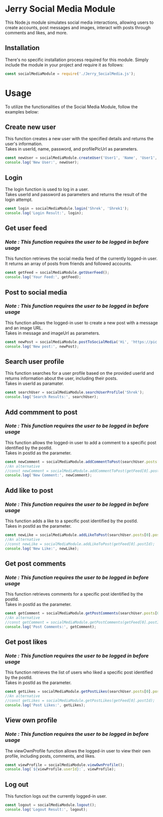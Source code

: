 # Jerry Social Media Module

This Node.js module simulates social media interactions, allowing users to create accounts, post messages and images, interact with posts through comments and likes, and more.

## Installation

There's no specific installation process required for this module. Simply include the module in your project and require it as follows:

```javascript
const socialMediaModule = require('./Jerry_SocialMedia.js');
```

# Usage

To utilize the functionalities of the Social Media Module, follow the examples below:

## Create new user

This function creates a new user with the specified details and returns the user's information.<br>
Takes in userId, name, password, and profilePicUrl as parameters.

```javascript
const newUser = socialMediaModule.createUser('User1', 'Name', 'User1', 'https://google.com');
console.log('New User:', newUser);
``` 

## Login

The login function is used to log in a user. <br>
Takes userId and password as parameters and returns the result of the login attempt.

```javascript
const login = socialMediaModule.login('Shrek', 'Shrek1');
console.log('Login Result:', login);
``` 

## Get user feed

### **_Note : This function requires the user to be logged in before usage_**
This function retrieves the social media feed of the currently logged-in user. <br>
It returns an array of posts from friends and followed accounts.

```javascript
const getFeed = socialMediaModule.getUserFeed();
console.log('Your Feed:', getFeed);
``` 

## Post to social media

### **_Note : This function requires the user to be logged in before usage_**
This function allows the logged-in user to create a new post with a message and an image URL. <br>
Takes in message and imageUrl as parameters.

```javascript
const newPost = socialMediaModule.postToSocialMedia('Hi', 'https://pic.url');
console.log('New post:', newPost);
``` 

## Search user profile
This function searches for a user profile based on the provided userId and returns information about the user, including their posts. <br>
Takes in userId as paramater.

```javascript
const searchUser = socialMediaModule.searchUserProfile('Shrek');
console.log('Search Results:', searchUser);
``` 

## Add commment to post

### **_Note : This function requires the user to be logged in before usage_**
This function allows the logged-in user to add a comment to a specific post identified by the postId.<br>
Takes in postId as the parameter.

```javascript
const newComment = socialMediaModule.addCommentToPost(searchUser.posts[0].postId, 'Hi');
//An alternative
//const newComment = socialMediaModule.addCommentToPost(getFeed[0].postId, 'Hi');
console.log('New Comment:', newComment);
``` 

## Add like to post

### **_Note : This function requires the user to be logged in before usage_**
This function adds a like to a specific post identified by the postId.<br>
Takes in postId as the parameter.

```javascript
const newLike = socialMediaModule.addLikeToPost(searchUser.posts[0].postId);
//An alternative
//const newLike = socialMediaModule.addLikeToPost(getFeed[0].postId);
console.log('New Like:', newLike);
``` 

## Get post comments

### **_Note : This function requires the user to be logged in before usage_**
This function retrieves comments for a specific post identified by the postId.<br>
Takes in postId as the parameter.

```javascript
const getComment = socialMediaModule.getPostComments(searchUser.posts[0].postId)
//An alternative
//const getComment = socialMediaModule.getPostComments(getFeed[0].postId);
console.log('Post Comments:', getComment);
``` 

## Get post likes

### **_Note : This function requires the user to be logged in before usage_**
This function retrieves the list of users who liked a specific post identified by the postId.<br>
Takes in postId as the parameter.

```javascript
const getLikes = socialMediaModule.getPostLikes(searchUser.posts[0].postId);
//An alternative
//const getLikes = socialMediaModule.getPostLikes(getFeed[0].postId);
console.log('Post Likes:', getLikes);
``` 

## View own profile

### **_Note : This function requires the user to be logged in before usage_**
The viewOwnProfile function allows the logged-in user to view their own profile, including posts, comments, and likes.

```javascript
const viewProfile = socialMediaModule.viewOwnProfile();
console.log(`${viewProfile.userId}:`, viewProfile);
``` 

## Log out 
This function logs out the currently logged-in user.

```javascript
const logout = socialMediaModule.logout();
console.log('Logout Result:', logout);
``` 
